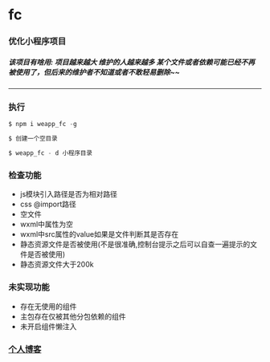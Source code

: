 # fc
### 优化小程序项目
##### 该项目有啥用: 项目越来越大 维护的人越来越多 某个文件或者依赖可能已经不再被使用了，但后来的维护者不知道或者不敢轻易删除~~
-----
### 执行
```javascript
$ npm i weapp_fc -g

$ 创建一个空目录

$ weapp_fc - d 小程序目录
```

### 检查功能

- js模块引入路径是否为相对路径
- css @import路径
- 空文件
- wxml中属性为空
- wxml中src属性的value如果是文件判断其是否存在
- 静态资源文件是否被使用(不是很准确,控制台提示之后可以自查一遍提示的文件是否被使用)
- 静态资源文件大于200k

### 未实现功能
+ 存在无使用的组件
+ 主包存在仅被其他分包依赖的组件
+ 未开启组件懒注入


### [个人博客](https://www.yuque.com/anruofusheng/bytlpr/gewztp)